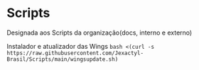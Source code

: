 # Scripts
Designada aos Scripts da organização(docs, interno e externo)

Instalador e atualizador das Wings
```bash <(curl -s https://raw.githubusercontent.com/Jexactyl-Brasil/Scripts/main/wingsupdate.sh)```
